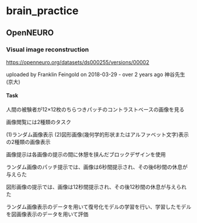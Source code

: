 # brain_practice
## OpenNEURO
### Visual image reconstruction
https://openneuro.org/datasets/ds000255/versions/00002

uploaded by Franklin Feingold on 2018-03-29 - over 2 years ago
神谷先生(京大)
#### Task
人間の被験者が12×12枚のちらつきパッチのコントラストベースの画像を見る

画像閲覧には2種類のタスク

(1)ランダム画像表示
(2)図形画像(幾何学的形状またはアルファベット文字)表示の2種類の画像表示

画像提示は各画像の提示の間に休憩を挟んだブロックデザインを使用

ランダム画像のパッチ提示では、画像は6秒間提示され、その後6秒間の休息が与えらた

図形画像の提示では、画像は12秒間提示され、その後12秒間の休息が与えられた

ランダム画像表示のデータを用いて復号化モデルの学習を行い、学習したモデルを図画像表示のデータを用いて評価

